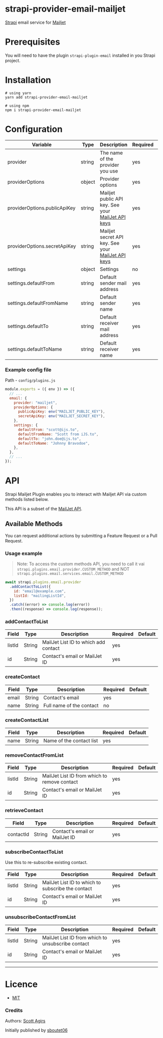 # strapi-provider-email-mailjet

[Strapi](http://strapi.io/) email service for [Mailjet](https://mailjet.com/)

# Prerequisites

You will need to have the plugin `strapi-plugin-email` installed in you Strapi project.

# Installation

```
# using yarn
yarn add strapi-provider-email-mailjet

# using npm
npm i strapi-provider-email-mailjet
```

# Configuration

| Variable                     | Type   | Description                                                                                   | Required | Default   |
| ---------------------------- | ------ | --------------------------------------------------------------------------------------------- | -------- | --------- |
| provider                     | string | The name of the provider you use                                                              | yes      |           |
| providerOptions              | object | Provider options                                                                              | yes      |           |
| providerOptions.publicApiKey | string | Mailjet public API key. See your [MailJet API keys](https://app.mailjet.com/account/api_keys) | yes      |           |
| providerOptions.secretApiKey | string | Mailjet secret API key. See your [MailJet API keys](https://app.mailjet.com/account/api_keys) | yes      |           |
| settings                     | object | Settings                                                                                      | no       | {}        |
| settings.defaultFrom         | string | Default sender mail address                                                                   | yes      | undefined |
| settings.defaultFromName     | string | Default sender name                                                                           | yes      | undefined |
| settings.defaultTo           | string | Default receiver mail address                                                                 | yes      | undefined |
| settings.defaultToName       | string | Default receiver name                                                                         | yes      | undefined |

### Example config file

Path - `config/plugins.js`

```javascript
module.exports = ({ env }) => ({
  // ...
  email: {
    provider: "mailjet",
    providerOptions: {
      publicApiKey: env("MAILJET_PUBLIC_KEY"),
      secretApiKey: env("MAILJET_SECRET_KEY"),
    },
    settings: {
      defaultFrom: "scott@ijs.to",
      defaultFromName: "Scott from iJS.to",
      defaultTo: "john.doe@ijs.to",
      defaultToName: "Johnny Bravodoe",
    },
  },
  // ...
});
```

# API

Strapi Mailjet Plugin enables you to interact with Mailjet API via custom methods listed below.

This API is a subset of the [MailJet API](https://dev.mailjet.com/email/reference/).

## Available Methods

You can request additional actions by submitting a Feature Request or a Pull Request.

### Usage example

> Note: To access the custom methods API, you need to call it vai `strapi.plugins.email.provider.CUSTOM_METHOD` and NOT `strapi.plugins.email.services.email.CUSTOM_METHOD`

```javascript
await strapi.plugins.email.provider
  .addContactToList({
    id: "email@example.com",
    listId: "mailingListId",
  })
  .catch((error) => console.log(error))
  .then((response) => console.log(response));
```

### **addContactToList**

| Field  | Type   | Description                          | Required | Default |
| ------ | ------ | ------------------------------------ | -------- | ------- |
| listId | String | MailJet List ID to which add contact | yes      |         |
| id     | String | Contact's email or MailJet ID        | yes      |         |

### **createContact**

| Field | Type   | Description              | Required | Default |
| ----- | ------ | ------------------------ | -------- | ------- |
| email | String | Contact's email          | yes      |         |
| name  | String | Full name of the contact | no       |         |

### **createContactList**

| Field | Type   | Description              | Required | Default |
| ----- | ------ | ------------------------ | -------- | ------- |
| name  | String | Name of the contact list | yes      |         |

### **removeContactFromList**

| Field  | Type   | Description                                  | Required | Default |
| ------ | ------ | -------------------------------------------- | -------- | ------- |
| listId | String | MailJet List ID from which to remove contact | yes      |         |
| id     | String | Contact's email or MailJet ID                | yes      |         |

### **retrieveContact**

| Field     | Type   | Description                   | Required | Default |
| --------- | ------ | ----------------------------- | -------- | ------- |
| contactId | String | Contact's email or MailJet ID | yes      |         |

### **subscribeContactToList**

Use this to re-subscribe existing contact.

| Field  | Type   | Description                                       | Required | Default |
| ------ | ------ | ------------------------------------------------- | -------- | ------- |
| listId | String | MailJet List ID to which to subscribe the contact | yes      |         |
| id     | String | Contact's email or MailJet ID                     | yes      |         |

### **unsubscribeContactFromList**

| Field  | Type   | Description                                       | Required | Default |
| ------ | ------ | ------------------------------------------------- | -------- | ------- |
| listId | String | MailJet List ID from which to unsubscribe contact | yes      |         |
| id     | String | Contact's email or MailJet ID                     | yes      |         |

---

# Licence

- [MIT](https://github.com/ijsto/strapi-provider-email-mailjet/blob/master/LICENSE.md)

### Credits

Authors:
[Scott Agirs](https://github.com/scottagirs)

Initially published by [sboutet06](https://github.com/sboutet06)
